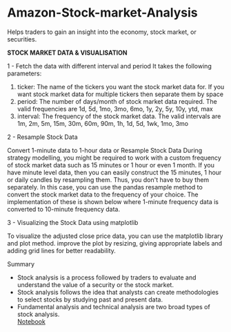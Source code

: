 # Amazon-Stock-market-Analysis
Helps traders to gain an insight into the economy, stock market, or securities. 

**STOCK MARKET DATA & VISUALISATION**<br>

1 - Fetch the data with different interval and period
It takes the following parameters:
1. ticker: The name of the tickers you want the stock market data for. If you want
stock market data for multiple tickers then separate them by space
2. period: The number of days/month of stock market data required. The valid
frequencies are 1d, 5d, 1mo, 3mo, 6mo, 1y, 2y, 5y, 10y, ytd, max
3. interval: The frequency of the stock market data. The valid intervals are 1m, 2m,
5m, 15m, 30m, 60m, 90m, 1h, 1d, 5d, 1wk, 1mo, 3mo

2 - Resample Stock Data<br>

Convert 1-minute data to 1-hour data or Resample Stock Data 
During strategy modelling, you might be required to work with a custom frequency of
stock market data such as 15 minutes or 1 hour or even 1 month.
If you have minute level data, then you can easily construct the 15 minutes, 1 hour or
daily candles by resampling them. Thus, you don't have to buy them separately.
In this case, you can use the pandas resample method to convert the stock market
data to the frequency of your choice. The implementation of these is shown below
where 1-minute frequency data is converted to 10-minute frequency data.

3 - Visualizing the Stock Data using matplotlib<br>

To visualize the adjusted close price data, you can use the matplotlib library and
plot method.
improve the plot by resizing, giving appropriate labels and adding grid lines for
better readability.

Summary<br>
- Stock analysis is a process followed by traders to evaluate and understand the value of a security or the stock market.<br>
- Stock analysis follows the idea that analysts can create methodologies to select stocks by studying past and present data.<br>
- Fundamental analysis and technical analysis are two broad types of stock analysis.<br>
[Notebook](https://github.com/khushiyadav2022/Amazon-Stock-market-Analysis/blob/1b277f731c0e5bc0b9a4aed815174cd691970b8b/amazon-stock-market-analysis%20(1).ipynb)
